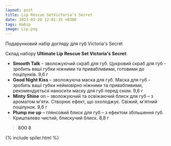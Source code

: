 ```yaml
---
layout: post
title: Lip Rescue SetVictoria's Secret
date: 2023-02-28 12:01:35 +0300
tags: Набір
image: Lip.png
---
```


Подарунковий набір догляду для губ Victoria's Secret 

Склад набору **Ultimate Lip Rescue Set Victoria's Secret**:
* **Smooth Talk** – зволожуючий скраб для губ. Цукровий скраб для губ - зробить ваші губки ніжними та привабливими, готовими до поцілунків. 9,6 г
* **Good Night Kiss** – зволожуюча маска для губ. Маска для губ - зробить ваші губки неймовірно ніжними та привабливими, рекомендується наносити маску для губ перед сном. 9,6 г
* **Minty Shine** on – зволожуючий та освіжаючий блиск для губ – з ароматом м'яти. Створює ефект, що охолоджує. Свіжий, м'ятний поцілунок. 9,6 г
* **Plump me up** – глянсовий блиск для губ – з ефектом збільшення губ. Кришталево чистий, блискучий блиск. 8,8 г

>**800 ₴**

{% include spiler.html %}
